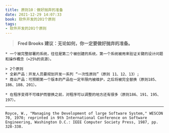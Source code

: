 ```yaml
---
title: 原则10：做好抛弃的准备
date: 2021-12-29 14:07:33
book: 软件开发的201个原则
tags:
- 软件开发的201个原则
---
```


> **Fred Brooks 建议：无论如何，你一定要做好抛弃的准备。**



    * 一个被完整部署的系统，往往是第二个被创建的系统，第一个系统被用来验证关键的设计问题和操作概念（≈25%的资源）。
    
    > 2个原则
    * 全新产品：开发人员要规划开发一系列 “一次性原则”（原则 11、12、13）;
    * 商业产品：可预期第一个版本的产品在一定年限内被维护，之后将被完全替换（原则185、186、188、201）。
    
    * 在程序变得不可维护而替换之前，对程序可以调整的地方还有很多（原则186、191、195、197）。

---

`Royce, W., "Managing the Development of large Software System," WESCON 70, 1970; reprinted in 9th International Conference on Software Engineering, Washington D.C.: IEEE Computer Society Press, 1987, pp. 328-338.`


